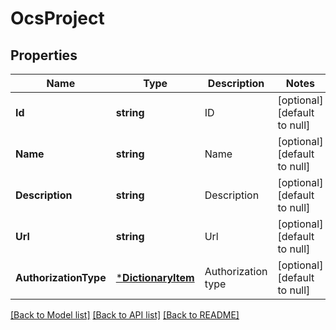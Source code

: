 # OcsProject

## Properties
Name | Type | Description | Notes
------------ | ------------- | ------------- | -------------
**Id** | **string** | ID | [optional] [default to null]
**Name** | **string** | Name | [optional] [default to null]
**Description** | **string** | Description | [optional] [default to null]
**Url** | **string** | Url | [optional] [default to null]
**AuthorizationType** | [***DictionaryItem**](DictionaryItem.md) | Authorization type | [optional] [default to null]

[[Back to Model list]](../README.md#documentation-for-models) [[Back to API list]](../README.md#documentation-for-api-endpoints) [[Back to README]](../README.md)


